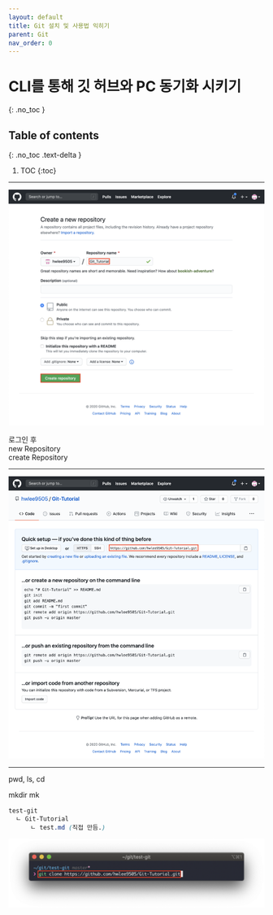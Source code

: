 ```yaml
---
layout: default
title: Git 설치 및 사용법 익히기
parent: Git
nav_order: 0
---
```


# CLI를 통해 깃 허브와 PC 동기화 시키기
{: .no_toc }

## Table of contents
{: .no_toc .text-delta }

1. TOC
{:toc}

---

![](/assets/images/git/useGit1/usingGit1.png)  

로그인 후  
new Repository  
create Repository  

---

![](/assets/images/git/useGit1/usingGit2.png)  



---

pwd, ls, cd  

mkdir mk  

```scss
test-git  
  ㄴ Git-Tutorial   
      ㄴ test.md (직접 만듬.)
```

![](/assets/images/git/useGit1/usingGit3.png)  


